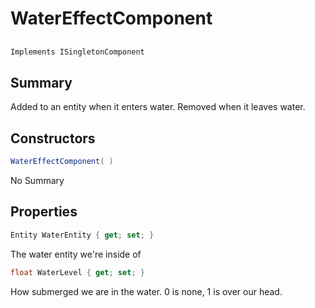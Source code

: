 # WaterEffectComponent

## 
```c#
Implements ISingletonComponent
```

## Summary

Added to an entity when it enters water. Removed when it leaves water.
## Constructors

```c#
WaterEffectComponent( ) 
```
No Summary
## Properties

```c#
Entity WaterEntity { get; set; } 
```
The water entity we're inside of
```c#
float WaterLevel { get; set; } 
```
How submerged we are in the water. 0 is none, 1 is over our head.
